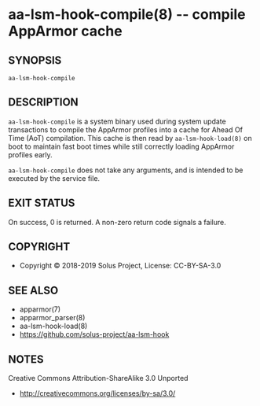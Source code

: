 aa-lsm-hook-compile(8) -- compile AppArmor cache
================================================


## SYNOPSIS

`aa-lsm-hook-compile`


## DESCRIPTION

`aa-lsm-hook-compile` is a system binary used during system update transactions
to compile the AppArmor profiles into a cache for Ahead Of Time (AoT) compilation.
This cache is then read by `aa-lsm-hook-load(8)` on boot to maintain fast boot times
while still correctly loading AppArmor profiles early.

`aa-lsm-hook-compile` does not take any arguments, and is intended to be executed
by the service file.

## EXIT STATUS

On success, 0 is returned. A non-zero return code signals a failure.


## COPYRIGHT

 * Copyright © 2018-2019 Solus Project, License: CC-BY-SA-3.0


## SEE ALSO

 * apparmor(7)
 * apparmor_parser(8)
 * aa-lsm-hook-load(8)
 * https://github.com/solus-project/aa-lsm-hook

## NOTES

Creative Commons Attribution-ShareAlike 3.0 Unported

 * http://creativecommons.org/licenses/by-sa/3.0/
